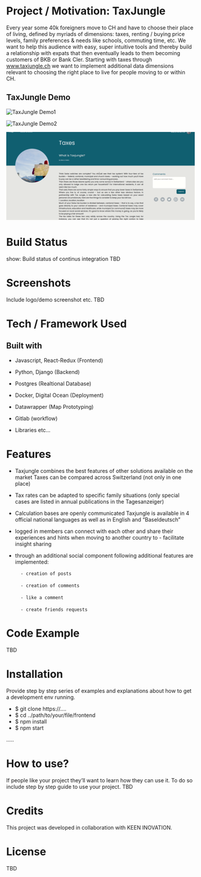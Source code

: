 # Project / Motivation: TaxJungle
Every year some 40k foreigners move to CH and have to choose their place of living, defined by myriads of dimensions: taxes, renting / buying price levels, family preferences & needs like schools, commuting time, etc. We want to help this audience with easy, super intuitive tools and thereby build a relationship with expats that then eventually leads to them becoming customers of BKB or Bank Cler. Starting with taxes through www.taxjungle.ch we want to implement additional data dimensions relevant to choosing the right place to live for people moving to or within CH.

## TaxJungle Demo
 
![TaxJungle Demo1](demo/Peek1.gif)

![TaxJungle Demo2](demo/peek4.gif)

![Taxjungle Demo3](demo/Peek3.gif)



# Build Status
show: Build status of continus integration TBD

# Screenshots
Include logo/demo screenshot etc. TBD

# Tech / Framework Used

## Built with

* Javascript, React-Redux (Frontend)

* Python, Django (Backend)

* Postgres (Realtional Database)

* Docker, Digital Ocean (Deployment)

* Datawrapper (Map Prototyping)

* Gitlab (workflow)

* Libraries etc...

# Features
- Taxjungle combines the best features of other solutions available on the market
Taxes can be compared across Switzerland (not only in one place)

- Tax rates can be adapted to specific family situations (only special cases are listed in annual publications in the Tagesanzeiger)

- Calculation bases are openly communicated
Taxjungle is available in 4 official national languages as well as in English and “Baseldeutsch”

- logged in members can connect with each other and share their experiences and hints when moving to another country to - facilitate insight sharing 

- through an additional social component following additional features are implemented: 

        - creation of posts

        - creation of comments

        - like a comment 

        - create friends requests


# Code Example
TBD

# Installation
Provide step by step series of examples and explanations about how to get a development env running.

- $ git clone https://....
- $ cd ../path/to/your/file/frontend
- $ npm install
- $ npm start

.....

# How to use?
If people like your project they’ll want to learn how they can use it. To do so include step by step guide to use your project. TBD

# Credits
This project was developed in collaboration with KEEN INOVATION.

# License
TBD
